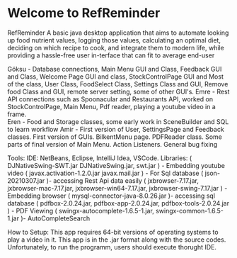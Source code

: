 # Welcome to RefReminder 

RefReminder 
A basic java desktop application that aims to automate looking up food nutrient values, logging those values, calculating an optimal diet, deciding on which recipe to cook, and integrate them to modern life, while providing a hassle-free user in-terface that can fit to average end-user

Göksu - Database connections, Main Menu GUI and Class, Feedback GUI and Class, Welcome Page GUI and class, StockControlPage GUI and Most of the class, User Class, FoodSelect Class, Settings Class and GUI, Remove food Class and GUI, remote server setting, some of other GUI's.
Emre  - Rest API connections such as Spoonacular and Restaurants API, worked on StockControlPage, Main Menu, Pdf reader, playing a youtube video in a frame.   
Eren  - Food and Storage classes, some early work in SceneBuilder and SQL to learn workflow
Amir  - First version of User, SettingsPage and Feedback classes. First version of GUIs. BilkentMenu page. PDFReader class. Some parts of final version of Main Menu. Action Listeners. General bug fixing


Tools:
IDE: NetBeans, Eclipse, IntelliJ Idea, VSCode.
Libraries:  ( DJNativeSwing-SWT.jar DJNativeSwing.jar, swt.jar ) - Embedding youtube video
            ( javax.activation-1.2.0.jar javax.mail.jar ) - For Sql database
            ( json-20210307.jar )- accessing Rest Api data easily 
            ( jxbrowser-7.17.jar, jxbrowser-mac-7.17.jar, jxbrowser-win64-7.17.jar, jxbrowser-swing-7.17.jar ) - Embedding browser
            ( mysql-connector-java-8.0.26.jar )- accessing sql database
            ( pdfbox-2.0.24.jar, pdfbox-app-2.0.24.jar, pdfbox-tools-2.0.24.jar ) - PDF Viewing
            ( swingx-autocomplete-1.6.5-1.jar, swingx-common-1.6.5-1.jar )- AutoCompleteSearch
            

How to Setup:
This app requires 64-bit versions of operating systems to play a video in it. 
This app is in the .jar format along with the source codes. Unfortunately, to run the programm, users should execute thorught IDE. 
